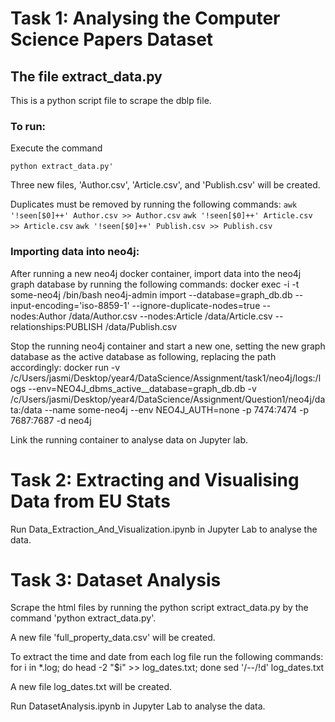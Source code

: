 # Task 1: Analysing the Computer Science Papers Dataset 

## The file extract_data.py

This is a python script file to scrape the dblp file.

### To run:

Execute the command
```
python extract_data.py'
```
Three new files, 'Author.csv', 'Article.csv', and 'Publish.csv' will be created. 

Duplicates must be removed by running the following commands:
	``` awk '!seen[$0]++' Author.csv >> Author.csv ```
	``` awk '!seen[$0]++' Article.csv >> Article.csv ```
	``` awk '!seen[$0]++' Publish.csv >> Publish.csv ```

### Importing data into neo4j: 

After running a new neo4j docker container, import data into the neo4j graph database by running the following commands:
	docker exec -i -t some-neo4j /bin/bash
	neo4j-admin import --database=graph_db.db --input-encoding='iso-8859-1' --ignore-duplicate-nodes=true --nodes:Author /data/Author.csv --nodes:Article /data/Article.csv --relationships:PUBLISH /data/Publish.csv

Stop the running neo4j container and start a new one, setting the new graph database as the active database as following, replacing the path accordingly:
	docker run -v /c/Users/jasmi/Desktop/year4/DataScience/Assignment/task1/neo4j/logs:/logs --env=NEO4J_dbms_active__database=graph_db.db -v /c/Users/jasmi/Desktop/year4/DataScience/Assignment/Question1/neo4j/data:/data --name some-neo4j --env NEO4J_AUTH=none -p 7474:7474 -p 7687:7687 -d neo4j

Link the running container to analyse data on Jupyter lab. 	

# Task 2: Extracting and Visualising Data from EU Stats

Run Data_Extraction_And_Visualization.ipynb in Jupyter Lab to analyse the data.

# Task 3: Dataset Analysis

Scrape the html files by running the python script extract_data.py by the command 'python extract_data.py'.

A new file 'full_property_data.csv' will be created.

To extract the time and date from each log file run the following commands:
	for i in *.log; do head -2 "$i" >> log_dates.txt; done
	sed '/--/!d' log_dates.txt

A new file log_dates.txt will be created.

Run DatasetAnalysis.ipynb in Jupyter Lab to analyse the data.

